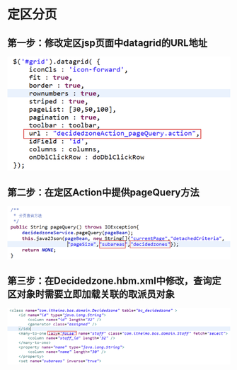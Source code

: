 # 定区分页

## 第一步：修改定区jsp页面中datagrid的URL地址

![](../../../../.gitbook/assets/image%20%28164%29.png)

## 第二步：在定区Action中提供pageQuery方法

![](../../../../.gitbook/assets/image%20%2884%29.png)

## 第三步：在Decidedzone.hbm.xml中修改，查询定区对象时需要立即加载关联的取派员对象

![](../../../../.gitbook/assets/image%20%2819%29.png)


